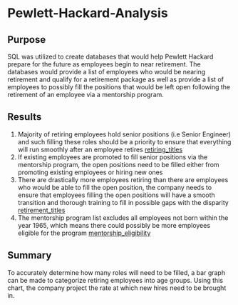 # Pewlett-Hackard-Analysis
## Purpose
SQL was utilized to create databases that would help Pewlett Hackard prepare for the future as employees begin to near retirement. The databases would provide a list of employees who would be nearing retirement and qualify for a retirement package as well as provide a list of employees to possibly fill the positions that would be left open following the retirement of an employee via a mentorship program.

## Results

1.	Majority of retiring employees hold senior positions (i.e Senior Engineer) and such filling these roles should be a priority to ensure that everything will run smoothly after an employee retires [retiring_titles](Data/retiring_titles.csv)
2.	If existing employees are promoted to fill senior positions via the mentorship program, the open positions need to be filled either from promoting existing employees or hiring new ones
3.	There are drastically more employees retiring than there are employees who would be able to fill the open position, the company needs to ensure that employees filling the open positions will have a smooth transition and thorough training to fill in possible gaps with the disparity [retirement_titles](Data/retirement_titles.csv)
4.	The mentorship program list excludes all employees not born within the year 1965, which means there could possibly be more employees eligible for the program [mentorship_eligibility](Data/mentorship_eligibility.csv)

## Summary
To accurately determine how many roles will need to be filled, a bar graph can be made to categorize retiring employees into age groups. Using this chart, the company project the rate at which new hires need to be brought in.

